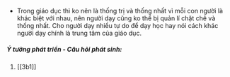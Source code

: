 - Trong giáo dục thì ko nên là thống trị và thống nhất vì mỗi con người là khác biệt với nhau, nên người dạy cũng ko thể bị quản lí chặt chẽ và thống nhất. Cho người dạy nhiều tự do để dạy học hay nói cách khác người dạy chính là trung tâm của giáo dục.
##### Ý tưởng phát triển - Câu hỏi phát sinh:
1. [[3b1]]